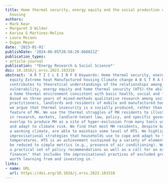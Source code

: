 ```yaml
---
title: Home thermal security, energy equity and the social production of heat in manufactured
  housing
authors:
- Mark Kear
- Margaret O Wilder
- Karina G Martinez-Molina
- Laura Mccann
- Dugan Meyer
date: '2023-01-01'
publishDate: '2024-06-05T20:56:29.668821Z'
publication_types:
- article-journal
publication: '*Energy Research & Social Science*'
doi: 10.1016/j.erss.2023.103318
abstract: 'A R T I C L E I N F O Keywords: Home thermal security, energy poverty Energy
  equity Extreme heat Manufactured housing Climate change A B S T R A C T This article
  contributes to theoretical understandings of the relationships among extreme heat
  vulnerability, energy equity and home thermal security (HTS)-the ability to maintain
  a home thermal environment consistent with basic health, social and financial needs.
  Based on three years of mixed-methods qualitative research among social service
  practitioners, landlords and residents of mobile and manufactured housing (MH) communities,
  we argue that thermal insecurity is a socially produced, rather than intrinsic,
  feature of MH. We use the thermal struggles of MH residents to illustrate how gaps
  in research, markets, landlord-tenant law, policy, and specific government programs
  overlap to produce MH as a site of hyper-exclusion from many tools used to mitigate
  and adapt to climate risk. We find that most MH residents, despite barriers and
  a warming climate, are able to maintain some level of HTS. We highlight the small-scale,
  improvisational strategies that households use to cope and adapt to the extreme
  temperatures. HTS is an achievement sustained by a variety of elements that cannot
  be reduced to simple metrics (e.g., presence of air conditioning). We conclude with
  a practical set of policy recommendations as well as a call for an expansive \"climate
  finance\" that includes the improvisational practices of excluded groups as innovations
  worth learning from and investing in.'
links:
- name: URL
  url: https://doi.org/10.1016/j.erss.2023.103318
---
```


